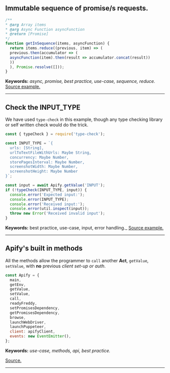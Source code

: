 ## Immutable sequence of promise/s requests.

```javascript
/**
* @arg Array items
* @arg Async Function asyncFunction
* @return [Promise]
*/
function getInSequence(items, asyncFunction) {
  return items.reduce((previous, item) => (
  previous.then(accumulator => (
  asyncFunction(item).then(result => accumulator.concat(result))
  ))
  ), Promise.resolve([]));
}
```
__Keywords:__ _async, promise, best practice, use-case, sequence, reduce._
[Source example.](https://github.com/juansgaitan/act-utils/blob/master/executions-merger.js)
***

## Check the INPUT_TYPE
We have used ```type-check``` in this example, though any type checking library or self written check would do the trick.
```javascript
const { typeCheck } = require('type-check');

const INPUT_TYPE = `{
  urls: [String],
  urlToTextFileWithUrls: Maybe String,
  concurrency: Maybe Number,
  storePagesInterval: Maybe Number,
  screenshotWidth: Maybe Number,
  screenshotHeight: Maybe Number
}`;

const input = await Apify.getValue('INPUT');
if (!typeCheck(INPUT_TYPE, input)) {
  console.error('Expected input:');
  console.error(INPUT_TYPE);
  console.error('Received input:');
  console.error(util.inspect(input));
  throw new Error('Received invalid input');
}
```
__Keywords:__ best practice, use-case, input, error handling._
[Source example.](https://github.com/jancurn/act-analyse-pages/blob/master/main.js)
***

## Apify's built in methods

All the methods allow the programmer to ```call``` another **Act**, ```getValue```, ```setValue```, with **no** previous _client set-up or auth_.
```javascript
const Apify = {
  main,
  getEnv,
  getValue,
  setValue,
  call,
  readyFreddy,
  setPromisesDependency,
  getPromisesDependency,
  browse,
  launchWebDriver,
  launchPuppeteer,
  client: apifyClient,
  events: new EventEmitter(),
};
```
__Keywords:__ _use-case, methods, api, best practice._

[Source.](https://github.com/Apifier/apify-runtime-js/blob/master/src/index.js)
***

